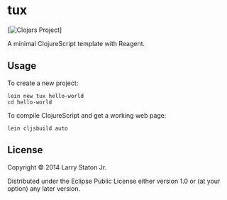 # tux

[![Clojars Project](http://clojars.org/tux/lein-template/latest-version.svg)]

A minimal ClojureScript template with Reagent.

## Usage

To create a new project:

```
lein new tux hello-world
cd hello-world
```

To compile ClojureScript and get a working web page:

```
lein cljsbuild auto
```

## License

Copyright © 2014 Larry Staton Jr.

Distributed under the Eclipse Public License either version 1.0 or (at
your option) any later version.
